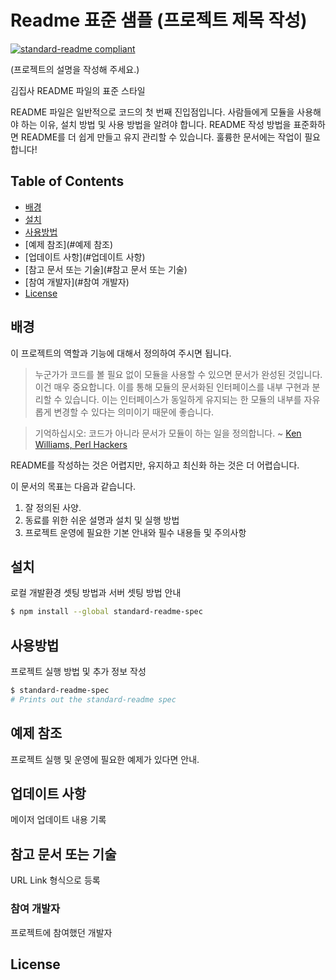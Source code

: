 # Readme 표준 샘플 (프로젝트 제목 작성)

[![standard-readme compliant](https://img.shields.io/badge/readme%20style-standard-brightgreen.svg?style=flat-square)](https://github.com/RichardLitt/standard-readme)

(프로젝트의 설명을 작성해 주세요.)

김집사 README 파일의 표준 스타일

README 파일은 일반적으로 코드의 첫 번째 진입점입니다. 사람들에게 모듈을 사용해야 하는 이유, 설치 방법 및 사용 방법을 알려야 합니다. README 작성 방법을 표준화하면 README를 더 쉽게 만들고 유지 관리할 수 있습니다. 훌륭한 문서에는 작업이 필요합니다!



## Table of Contents

- [배경](#배경)
- [설치](#설치)
- [사용방법](#사용방법)
- [예제 참조](#예제 참조)
- [업데이트 사항](#업데이트 사항)
- [참고 문서 또는 기술](#참고 문서 또는 기술)
- [참여 개발자](#참여 개발자)
- [License](#license)

## 배경

이 프로젝트의 역할과 기능에 대해서 정의하여 주시면 됩니다.

> 누군가가 코드를 볼 필요 없이 모듈을 사용할 수 있으면 문서가 완성된 것입니다.
> 이건 매우 중요합니다. 이를 통해 모듈의 문서화된 인터페이스를 내부 구현과 분리할 수 있습니다. 이는 인터페이스가 동일하게 유지되는 한 모듈의 내부를 자유롭게 변경할 수 있다는 의미이기 때문에 좋습니다.

> 기억하십시오: 코드가 아니라 문서가 모듈이 하는 일을 정의합니다.
~ [Ken Williams, Perl Hackers](http://mathforum.org/ken/perl_modules.html#document)

README를 작성하는 것은 어렵지만, 유지하고 최신화 하는 것은 더 어렵습니다.

이 문서의 목표는 다음과 같습니다.

1. 잘 정의된 사양.
2. 동료를 위한 쉬운 설명과 설치 및 실행 방법
3. 프로젝트 운영에 필요한 기본 안내와 필수 내용들 및 주의사항


## 설치

로컬 개발환경 셋팅 방법과 서버 셋팅 방법 안내

```sh
$ npm install --global standard-readme-spec
```

## 사용방법

프로젝트 실행 방법 및 추가 정보 작성

```sh
$ standard-readme-spec
# Prints out the standard-readme spec
```

## 예제 참조

프로젝트 실행 및 운영에 필요한 예제가 있다면 안내.


## 업데이트 사항

메이저 업데이트 내용 기록

## 참고 문서 또는 기술

URL Link 형식으로 등록

### 참여 개발자

프로젝트에 참여했던 개발자

## License